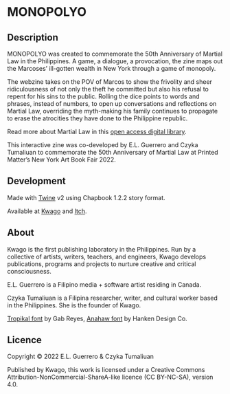 # MONOPOLYO

## Description

MONOPOLYO was created to commemorate the 50th Anniversary of Martial Law in the Philippines. A game, a dialogue, a provocation, the zine maps out the Marcoses’ ill-gotten wealth in New York through a game of monopoly. 

The webzine takes on the POV of Marcos to show the frivolity and sheer ridiculousness of not only the theft he committed but also his refusal to repent for his sins to the public. Rolling the dice points to words and phrases, instead of numbers, to open up conversations and reflections on Martial Law, overriding the myth-making his family continues to propagate to erase the atrocities they have done to the Philippine republic.

Read more about Martial Law in this [open access digital library](https://drive.google.com/drive/folders/1o7hlxHGTfoaydq2hyWNi4RQ2oL2ykdk2).

This interactive zine was co-developed by E.L. Guerrero and Czyka Tumaliuan to commemorate the 50th Anniversary of Martial Law at Printed Matter’s New York Art Book Fair 2022. 


## Development

Made with [Twine](https://twinery.org) v2 using Chapbook 1.2.2 story format.

Available at [Kwago](https://isipkwago.org/monopolyozine) and [Itch](https://hellonavi.itch.io/monopolyo).


## About

Kwago is the first publishing laboratory in the Philippines. Run by a collective of artists, writers, teachers, and engineers, Kwago develops publications, programs and projects to nurture creative and critical consciousness.

E.L. Guerrero is a Filipino media + software artist residing in Canada.

Czyka Tumaliuan is a Filipina researcher, writer, and cultural worker based in the Philippines. She is the founder of Kwago.

[Tropikal font](https://www.gabreyes.com/daily-posts/tropikal-typeface) by Gab Reyes, [Anahaw font](https://hanken.gumroad.com/l/Anahaw) by Hanken Design Co.


## Licence

Copyright © 2022 E.L. Guerrero & Czyka Tumaliuan

Published by Kwago, this work is licensed under a Creative Commons Attribution-NonCommercial-ShareA-like licence (CC BY-NC-SA), version 4.0.
